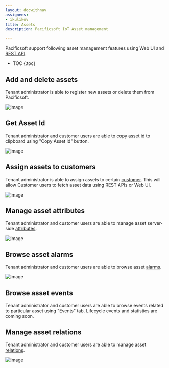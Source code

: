 ```yaml
---
layout: docwithnav
assignees:
- ikulikov
title: Assets
description: Pacificsoft IoT Asset management

---
```


Pacificsoft support following asset management features using Web UI and [REST API](/docs/reference/rest-api/).

* TOC
{:toc}

## Add and delete assets

Tenant administrator is able to register new assets or delete them from Pacificsoft.

![image](/images/user-guide/ui/assets.png)

## Get Asset Id
  
Tenant administrator and customer users are able to copy asset id to clipboard using "Copy Asset Id" button.

 ![image](/images/user-guide/ui/asset-id.png)

## Assign assets to customers

Tenant administrator is able to assign assets to certain [customer](/docs/user-guide/ui/customers/).
This will allow Customer users to fetch asset data using REST APIs or Web UI.
 
 ![image](/images/user-guide/ui/assign-asset-to-customer.png)

## Manage asset attributes

Tenant administrator and customer users are able to manage asset server-side [attributes](/docs/user-guide/attributes).

 ![image](/images/user-guide/ui/asset-attributes.png)

## Browse asset alarms

Tenant administrator and customer users are able to browse asset [alarms](/docs/user-guide/alarms).

 ![image](/images/user-guide/ui/asset-alarms.png)
 
## Browse asset events
  
Tenant administrator and customer users are able to browse events related to particular asset using "Events" tab.
Lifecycle events and statistics are coming soon.

## Manage asset relations
 
Tenant administrator and customer users are able to manage asset [relations](/docs/user-guide/entities-and-relations).

 ![image](/images/user-guide/ui/asset-relations.png)
 